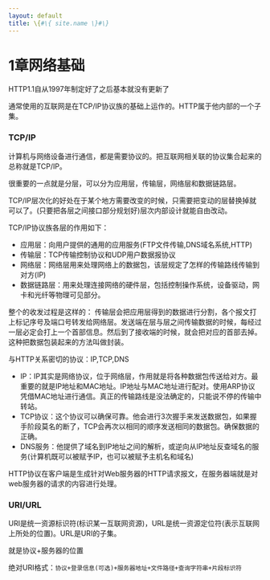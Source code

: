 ```yaml
---
layout: default
title: \{#\{ site.name \}#\}
---
```

# 1章网络基础
HTTP1.1自从1997年制定好了之后基本就没有更新了

通常使用的互联网是在TCP/IP协议族的基础上运作的。HTTP属于他内部的一个子集。

### TCP/IP
计算机与网络设备进行通信，都是需要协议的。把互联网相关联的协议集合起来的总称就是TCP/IP。

很重要的一点就是分层，可以分为应用层，传输层，网络层和数据链路层。

TCP/IP层次化的好处在于某个地方需要改变的时候，只需要把变动的层替换掉就可以了。(只要把各层之间接口部分规划好)层次内部设计就能自由改动。

TCP/IP协议族各层的作用如下：

  - 应用层：向用户提供的通用的应用服务(FTP文件传输,DNS域名系统,HTTP)
  - 传输层：TCP传输控制协议和UDP用户数据报协议
  - 网络层：网络层用来处理网络上的数据包，该层规定了怎样的传输路线传输到对方(IP)
  - 数据链路层：用来处理连接网络的硬件层，包括控制操作系统，设备驱动，网卡和光纤等物理可见部分。

整个的收发过程是这样的：
  传输层会把应用层得到的数据进行分割，各个报文打上标记序号及端口号转发给网络层。发送端在层与层之间传输数据的时候，每经过一层必定会打上一个首部信息。然后到了接收端的时候，就会把对应的首部去掉。这种把数据包装起来的方法叫做封装。

与HTTP关系密切的协议：IP,TCP,DNS

 - IP：IP其实是网络协议，位于网络层，作用就是将各种数据包传送给对方。最重要的就是IP地址和MAC地址。IP地址与MAC地址进行配对。使用ARP协议凭借MAC地址进行通信。真正的传输路线是没法确定的，只能说不停的传输中转站。
 - TCP协议：这个协议可以确保可靠。他会进行3次握手来发送数据包，如果握手阶段莫名的断了，TCP会再次以相同的顺序发送相同的数据包。确保数据的正确。
 - DNS服务：他提供了域名到IP地址之间的解析，或逆向从IP地址反查域名的服务(计算机既可以被赋予IP，也可以被赋予主机名和域名)

HTTP协议在客户端是生成针对Web服务器的HTTP请求报文，在服务器端就是对web服务器的请求的内容进行处理。

### URI/URL
URI是统一资源标识符(标识某一互联网资源)，URL是统一资源定位符(表示互联网上所处的位置)。URL是URI的子集。

就是协议+服务器的位置

绝对URI格式：`协议+登录信息(可选)+服务器地址+文件路径+查询字符串+片段标识符`
